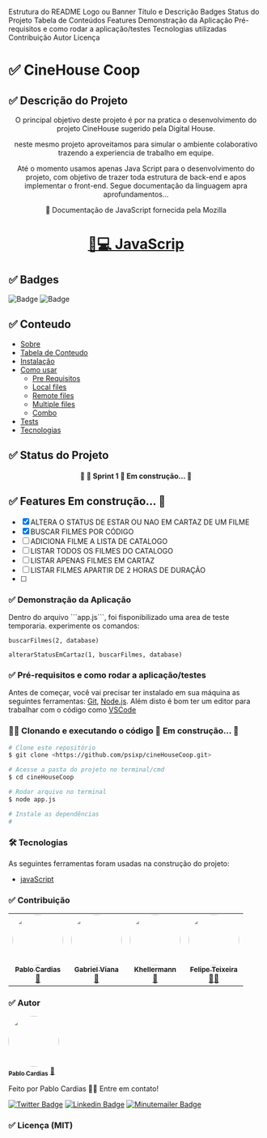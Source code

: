 Estrutura do README
Logo ou Banner
Título e Descrição
Badges
Status do Projeto
Tabela de Conteúdos
Features
Demonstração da Aplicação
Pré-requisitos e como rodar a aplicação/testes
Tecnologias utilizadas
Contribuição
Autor
Licença

# ✅ CineHouse Coop

## ✅ Descrição do Projeto

<p align="center">O principal objetivo deste projeto é por na pratica o desenvolvimento
do projeto CineHouse sugerido pela Digital House.</p>
<p align="center">neste mesmo projeto aproveitamos para simular o ambiente colaborativo trazendo a experiencia de trabalho em equipe.</p>

<p align="center">Até o momento usamos apenas Java Script para o desenvolvimento do projeto, com objetivo de trazer toda estrutura de back-end e apos implementar o front-end. Segue documentação da linguagem apra aprofundamentos...</p>



<p align="center">🦖 Documentação de JavaScript fornecida pela Mozilla</p>
<h1 align="center">
    <a href="https://developer.mozilla.org/pt-BR/docs/Web/JavaScript">🔗💻 JavaScrip</a>
</h1>

## ✅ Badges

![Badge](https://img.shields.io/badge/CineHouseCoop-v1.0-green)
![Badge](https://img.shields.io/badge/License-MIT-green)

## ✅ Conteudo

<!--ts-->
   * [Sobre](#Sobre)
   * [Tabela de Conteudo](#tabela-de-conteudo)
   * [Instalação](#instalacao)
   * [Como usar](#como-usar)
      * [Pre Requisitos](#pre-requisitos)
      * [Local files](#local-files)
      * [Remote files](#remote-files)
      * [Multiple files](#multiple-files)
      * [Combo](#combo)
   * [Tests](#testes)
   * [Tecnologias](#tecnologias)
<!--te-->

## ✅ Status do Projeto

<h4 align="center"> 
	🚧 🦖 Sprint 1 🚀 Em construção...  🚧
</h4>

## ✅ Features Em construção...  🚧

- [x] ALTERA O STATUS DE ESTAR OU NAO EM CARTAZ DE UM FILME
- [x] BUSCAR FILMES POR CÓDIGO
- [ ] ADICIONA FILME A LISTA DE CATALOGO
- [ ] LISTAR TODOS OS FILMES DO CATALOGO
- [ ] LISTAR APENAS FILMES EM CARTAZ
- [ ] LISTAR FILMES APARTIR DE 2 HORAS DE DURAÇÃO
- [ ]

### ✅ Demonstração da Aplicação

<p> Dentro do arquivo ```app.js```, foi fisponibilizado uma area de teste temporaria. experimente os comandos:</p>

```
buscarFilmes(2, database)

alterarStatusEmCartaz(1, buscarFilmes, database)

```

### ✅ Pré-requisitos e como rodar a aplicação/testes

Antes de começar, você vai precisar ter instalado em sua máquina as seguintes ferramentas:
[Git](https://git-scm.com), [Node.js](https://nodejs.org/en/). 
Além disto é bom ter um editor para trabalhar com o código como [VSCode](https://code.visualstudio.com/)

### 🦖🚀 Clonando e executando o código 🚀 Em construção...  🚧

```bash
# Clone este repositório
$ git clone <https://github.com/psixp/cineHouseCoop.git>

# Acesse a pasta do projeto no terminal/cmd
$ cd cineHouseCoop

# Rodar arquivo no terminal
$ node app.js

# Instale as dependências
#

```

### 🛠 Tecnologias

As seguintes ferramentas foram usadas na construção do projeto:

- [javaScript](https://developer.mozilla.org/pt-BR/docs/Web/JavaScript)

### ✅ Contribuição

<table>
  <tr>
    <td align="center"><a href="https://github.com/psixp"><img style="border-radius: 50%;" src="https://avatars.githubusercontent.com/u/42665906?v=4" width="100px;" alt=""/><br /><sub><b>Pablo Cardias</b></sub></a><br /><a href="https://github.com/psixp" title="psixp">🦖</a></td>
    <td align="center"><a href="https://github.com/vianagabriel"><img style="border-radius: 50%;" src="https://avatars.githubusercontent.com/u/91292520?v=4" width="100px;" alt=""/><br /><sub><b>Gabriel Viana</b></sub></a><br /><a href="https://github.com/vianagabriel" title="vianagabriel">🐊</a></td>
    <td align="center"><a href="https://github.com/khellermann"><img style="border-radius: 50%;" src="https://avatars.githubusercontent.com/u/26842987?v=4" width="100px;" alt=""/><br /><sub><b>Khellermann</b></sub></a><br /><a href="https://github.com/khellermann" title="khellermann">🦡</a></td>
     <td align="center"><a href="https://github.com/felipetexa"><img style="border-radius: 50%;" src="https://avatars.githubusercontent.com/u/83251984?v=4" width="100px;" alt=""/><br /><sub><b>Felipe Teixeira</b></sub></a><br /><a href="https://github.com/felipetexa" title="felipetexa">👨‍🚀</a></td>
  </tr>
</table>

### ✅ Autor

<a href="https://blog.rocketseat.com.br/author/thiago/">
 <img style="border-radius: 50%;" src="https://avatars.githubusercontent.com/u/42665906?s=96&v=4" width="100px;" alt=""/>
 <br />
 <sub><b>Pablo Cardias</b></sub></a> <a href="#" title="Six">🦖</a>


Feito por Pablo Cardias 👋🏽 Entre em contato!

[![Twitter Badge](https://img.shields.io/badge/-@CardiasPablo-1ca0f1?style=flat-square&labelColor=1ca0f1&logo=twitter&logoColor=white&link=https://twitter.com/CardiasPablo)](https://twitter.com/CardiasPablo) [![Linkedin Badge](https://img.shields.io/badge/-Pablo-blue?style=flat-square&logo=Linkedin&logoColor=white&link=https://www.linkedin.com/in/pablo-cardias-flores-a2a77a161/)](https://www.linkedin.com/in/https://www.linkedin.com/in/pablo-cardias-flores-a2a77a161/) 
[![Minutemailer Badge](https://img.shields.io/badge/-pablo_six@live.com-30B980?style=flat-square&logo=Minutemailer&logoColor=white&link=mailto:pablo_six@live.com)](mailto:pablo_six@live.com)

### ✅ Licença (MIT)
